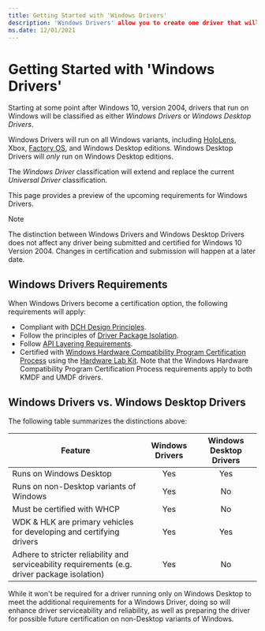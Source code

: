 ```yaml
---
title: Getting Started with 'Windows Drivers'
description: 'Windows Drivers' allow you to create one driver that will run on all Windows variants.
ms.date: 12/01/2021
---
```


# Getting Started with 'Windows Drivers'

Starting at some point after Windows 10, version 2004, drivers that run on Windows will be classified as either *Windows Drivers* or *Windows Desktop Drivers*. 

Windows Drivers will run on all Windows variants, including [HoloLens](/hololens), Xbox, [Factory OS](/windows-hardware/manufacture/desktop/factoryos/factory-product), and Windows Desktop editions.  Windows Desktop Drivers will *only* run on Windows Desktop editions.  

The *Windows Driver* classification will extend and replace the current *Universal Driver* classification. 

This page provides a preview of the upcoming requirements for Windows Drivers.  

> [!NOTE]
> The distinction between Windows Drivers and Windows Desktop Drivers does not affect any driver being submitted and certified for Windows 10 Version 2004.  Changes in certification and submission will happen at a later date.


## Windows Drivers Requirements

When Windows Drivers become a certification option, the following requirements will apply:

- Compliant with [DCH Design Principles](dch-principles-best-practices.md).
- Follow the principles of [Driver Package Isolation](driver-isolation.md).
- Follow [API Layering Requirements](api-layering.md).
- Certified with [Windows Hardware Compatibility Program Certification Process](/windows-hardware/design/compatibility/whcp-certification-process) using the [Hardware Lab Kit](/windows-hardware/test/hlk/). Note that the Windows Hardware Compatibility Program Certification Process requirements apply to both KMDF and UMDF drivers.

## Windows Drivers vs. Windows Desktop Drivers

The following table summarizes the distinctions above:

|     Feature                                                         |Windows Drivers|Windows Desktop Drivers |
| --------------------------------------------------------------------|:-------------:|:----------------------:|
| Runs on Windows Desktop                                              | Yes           | Yes                    |
| Runs on non-Desktop variants of Windows                              | Yes           | No                     |
| Must be certified with WHCP                                         | Yes           | No                     |
| WDK & HLK are primary vehicles for developing and certifying drivers| Yes           | Yes                    |
| Adhere to stricter reliability and serviceability requirements (e.g. driver package isolation)     | Yes           | No                     |


While it won't be required for a driver running only on Windows Desktop to meet the additional requirements for a Windows Driver, doing so will enhance driver serviceability and reliability, as well as preparing the driver for possible future certification on non-Desktop variants of Windows.
